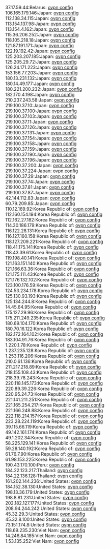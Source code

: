 37.17.59.44:Belarus: [ovpn config](vpn/37_17_59_44.ovpn)  
106.165.179.146:Japan: [ovpn config](vpn/106_165_179_146.ovpn)  
112.138.34.115:Japan: [ovpn config](vpn/112_138_34_115.ovpn)  
113.154.137.98:Japan: [ovpn config](vpn/113_154_137_98.ovpn)  
113.154.4.162:Japan: [ovpn config](vpn/113_154_4_162.ovpn)  
115.36.206.252:Japan: [ovpn config](vpn/115_36_206_252.ovpn)  
118.105.218.18:Japan: [ovpn config](vpn/118_105_218_18.ovpn)  
121.87.191.171:Japan: [ovpn config](vpn/121_87_191_171.ovpn)  
122.19.192.42:Japan: [ovpn config](vpn/122_19_192_42.ovpn)  
125.203.207.185:Japan: [ovpn config](vpn/125_203_207_185.ovpn)  
125.205.29.72:Japan: [ovpn config](vpn/125_205_29_72.ovpn)  
126.24.171.223:Japan: [ovpn config](vpn/126_24_171_223.ovpn)  
153.156.77.203:Japan: [ovpn config](vpn/153_156_77_203.ovpn)  
180.13.231.132:Japan: [ovpn config](vpn/180_13_231_132.ovpn)  
180.14.49.177:Japan: [ovpn config](vpn/180_14_49_177.ovpn)  
180.221.200.232:Japan: [ovpn config](vpn/180_221_200_232.ovpn)  
182.170.4.198:Japan: [ovpn config](vpn/182_170_4_198.ovpn)  
210.237.243.58:Japan: [ovpn config](vpn/210_237_243_58.ovpn)  
219.100.37.10:Japan: [ovpn config](vpn/219_100_37_10.ovpn)  
219.100.37.100:Japan: [ovpn config](vpn/219_100_37_100.ovpn)  
219.100.37.103:Japan: [ovpn config](vpn/219_100_37_103.ovpn)  
219.100.37.11:Japan: [ovpn config](vpn/219_100_37_11.ovpn)  
219.100.37.126:Japan: [ovpn config](vpn/219_100_37_126.ovpn)  
219.100.37.131:Japan: [ovpn config](vpn/219_100_37_131.ovpn)  
219.100.37.154:Japan: [ovpn config](vpn/219_100_37_154.ovpn)  
219.100.37.158:Japan: [ovpn config](vpn/219_100_37_158.ovpn)  
219.100.37.159:Japan: [ovpn config](vpn/219_100_37_159.ovpn)  
219.100.37.190:Japan: [ovpn config](vpn/219_100_37_190.ovpn)  
219.100.37.196:Japan: [ovpn config](vpn/219_100_37_196.ovpn)  
219.100.37.200:Japan: [ovpn config](vpn/219_100_37_200.ovpn)  
219.100.37.224:Japan: [ovpn config](vpn/219_100_37_224.ovpn)  
219.100.37.29:Japan: [ovpn config](vpn/219_100_37_29.ovpn)  
219.100.37.74:Japan: [ovpn config](vpn/219_100_37_74.ovpn)  
219.100.37.81:Japan: [ovpn config](vpn/219_100_37_81.ovpn)  
219.100.37.87:Japan: [ovpn config](vpn/219_100_37_87.ovpn)  
42.144.112.83:Japan: [ovpn config](vpn/42_144_112_83.ovpn)  
60.79.209.85:Japan: [ovpn config](vpn/60_79_209_85.ovpn)  
110.12.169.92:Korea Republic of: [ovpn config](vpn/110_12_169_92.ovpn)  
112.160.154.194:Korea Republic of: [ovpn config](vpn/112_160_154_194.ovpn)  
112.162.27.182:Korea Republic of: [ovpn config](vpn/112_162_27_182.ovpn)  
114.30.186.179:Korea Republic of: [ovpn config](vpn/114_30_186_179.ovpn)  
116.122.28.131:Korea Republic of: [ovpn config](vpn/116_122_28_131.ovpn)  
116.127.160.158:Korea Republic of: [ovpn config](vpn/116_127_160_158.ovpn)  
118.127.209.221:Korea Republic of: [ovpn config](vpn/118_127_209_221.ovpn)  
118.41.175.141:Korea Republic of: [ovpn config](vpn/118_41_175_141.ovpn)  
118.43.39.61:Korea Republic of: [ovpn config](vpn/118_43_39_61.ovpn)  
119.198.40.141:Korea Republic of: [ovpn config](vpn/119_198_40_141.ovpn)  
121.163.151.140:Korea Republic of: [ovpn config](vpn/121_163_151_140.ovpn)  
121.166.63.36:Korea Republic of: [ovpn config](vpn/121_166_63_36.ovpn)  
121.175.111.43:Korea Republic of: [ovpn config](vpn/121_175_111_43.ovpn)  
121.176.132.102:Korea Republic of: [ovpn config](vpn/121_176_132_102.ovpn)  
123.100.176.59:Korea Republic of: [ovpn config](vpn/123_100_176_59.ovpn)  
124.53.234.178:Korea Republic of: [ovpn config](vpn/124_53_234_178.ovpn)  
125.130.93.193:Korea Republic of: [ovpn config](vpn/125_130_93_193.ovpn)  
125.134.244.8:Korea Republic of: [ovpn config](vpn/125_134_244_8.ovpn)  
14.45.64.95:Korea Republic of: [ovpn config](vpn/14_45_64_95.ovpn)  
175.127.29.96:Korea Republic of: [ovpn config](vpn/175_127_29_96.ovpn)  
175.211.249.235:Korea Republic of: [ovpn config](vpn/175_211_249_235.ovpn)  
180.69.104.170:Korea Republic of: [ovpn config](vpn/180_69_104_170.ovpn)  
180.70.16.122:Korea Republic of: [ovpn config](vpn/180_70_16_122.ovpn)  
182.172.164.102:Korea Republic of: [ovpn config](vpn/182_172_164_102.ovpn)  
183.104.91.76:Korea Republic of: [ovpn config](vpn/183_104_91_76.ovpn)  
1.220.1.78:Korea Republic of: [ovpn config](vpn/1_220_1_78.ovpn)  
1.237.235.128:Korea Republic of: [ovpn config](vpn/1_237_235_128.ovpn)  
1.253.116.206:Korea Republic of: [ovpn config](vpn/1_253_116_206.ovpn)  
210.0.61.136:Korea Republic of: [ovpn config](vpn/210_0_61_136.ovpn)  
211.217.218.89:Korea Republic of: [ovpn config](vpn/211_217_218_89.ovpn)  
218.155.108.43:Korea Republic of: [ovpn config](vpn/218_155_108_43.ovpn)  
218.39.78.243:Korea Republic of: [ovpn config](vpn/218_39_78_243.ovpn)  
220.118.145.173:Korea Republic of: [ovpn config](vpn/220_118_145_173.ovpn)  
220.89.39.226:Korea Republic of: [ovpn config](vpn/220_89_39_226.ovpn)  
220.95.24.73:Korea Republic of: [ovpn config](vpn/220_95_24_73.ovpn)  
221.141.211.251:Korea Republic of: [ovpn config](vpn/221_141_211_251.ovpn)  
221.165.254.217:Korea Republic of: [ovpn config](vpn/221_165_254_217.ovpn)  
221.166.248.88:Korea Republic of: [ovpn config](vpn/221_166_248_88.ovpn)  
222.118.214.157:Korea Republic of: [ovpn config](vpn/222_118_214_157.ovpn)  
223.28.224.119:Korea Republic of: [ovpn config](vpn/223_28_224_119.ovpn)  
39.115.66.119:Korea Republic of: [ovpn config](vpn/39_115_66_119.ovpn)  
49.142.161.174:Korea Republic of: [ovpn config](vpn/49_142_161_174.ovpn)  
49.1.202.34:Korea Republic of: [ovpn config](vpn/49_1_202_34.ovpn)  
58.225.129.141:Korea Republic of: [ovpn config](vpn/58_225_129_141.ovpn)  
59.28.140.192:Korea Republic of: [ovpn config](vpn/59_28_140_192.ovpn)  
61.76.7.90:Korea Republic of: [ovpn config](vpn/61_76_7_90.ovpn)  
61.98.153.225:Korea Republic of: [ovpn config](vpn/61_98_153_225.ovpn)  
190.43.170.100:Peru: [ovpn config](vpn/190_43_170_100.ovpn)  
184.22.123.217:Thailand: [ovpn config](vpn/184_22_123_217.ovpn)  
184.22.136.128:Thailand: [ovpn config](vpn/184_22_136_128.ovpn)  
161.202.144.236:United States: [ovpn config](vpn/161_202_144_236.ovpn)  
184.152.38.130:United States: [ovpn config](vpn/184_152_38_130.ovpn)  
198.13.36.179:United States: [ovpn config](vpn/198_13_36_179.ovpn)  
198.8.81.231:United States: [ovpn config](vpn/198_8_81_231.ovpn)  
202.182.127.177:United States: [ovpn config](vpn/202_182_127_177.ovpn)  
208.94.244.242:United States: [ovpn config](vpn/208_94_244_242.ovpn)  
45.32.29.3:United States: [ovpn config](vpn/45_32_29_3.ovpn)  
45.32.8.100:United States: [ovpn config](vpn/45_32_8_100.ovpn)  
73.151.174.8:United States: [ovpn config](vpn/73_151_174_8.ovpn)  
118.69.235.230:Viet Nam: [ovpn config](vpn/118_69_235_230.ovpn)  
14.246.84.185:Viet Nam: [ovpn config](vpn/14_246_84_185.ovpn)  
1.53.135.252:Viet Nam: [ovpn config](vpn/1_53_135_252.ovpn)  
